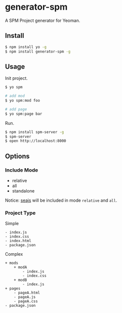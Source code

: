 # generator-spm

A SPM Project generator for Yeoman.

## Install

```bash
$ npm install yo -g
$ npm install generator-spm -g
```

## Usage

Init project.

```bash
$ yo spm

# add mod
$ yo spm:mod foo

# add page
$ yo spm:page bar
```

Run.

```bash
$ npm install spm-server -g
$ spm-server
$ open http://localhost:8000
```

## Options

### Include Mode

* relative
* all
* standalone

Notice: [seajs](http://seajs.org/) will be included in mode `relative` and `all`.

### Project Type

Simple

```
- index.js
- index.css
- index.html
- package.json
```

Complex

```
+ mods
    + modA
        - index.js
        - index.css
    + modB
        - index.js
+ pages
    - pageA.html
    - pageA.js
    - pageA.css
- package.json
```
